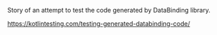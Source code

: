 Story of an attempt to test the code generated by DataBinding library.

https://kotlintesting.com/testing-generated-databinding-code/